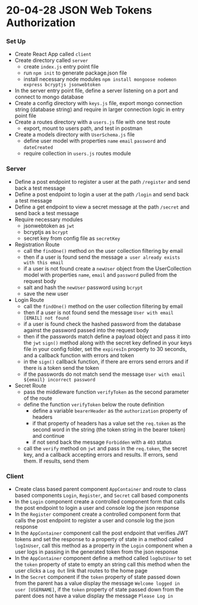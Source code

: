 # 20-04-28 JSON Web Tokens Authorization

### Set Up
- Create React App called `client`
- Create directory called `server`
    - create `index.js` entry point file
    - run `npm init` to generate package.json file
    - install necessary node modules `npm install mongoose nodemon express bcryptjs jsonwebtoken` 
- In the server entry point file, define a server listening on a port and connect to mongo database
- Create a config directory with `keys.js` file, export mongo connection string (database string) and require in larger connection logic in entry point file 
- Create a routes directory with a `users.js` file with one test route
    - export, mount to users path, and test in postman
- Create a models directory with `UserSchema.js` file
    - define user model with properties `name` `email` `password` and `dateCreated`
    - require collection in `users.js` routes module

### Server
- Define a post endpoint to register a user at the path `/register` and send back a test message
- Define a post endpoint to login a user at the path `/login` and send back a test message
- Define a get endpoint to view a secret message at the path `/secret` and send back a test message
- Require necessary modules 
    - jsonwebtoken as `jwt`
    - bcryptjs as `bcrypt`
    - secret key from config file as `secretKey`
- Registration Route
    - call the `findOne()` method on the user collection filtering by email
    - then if a user is found send the message `a user already exists with this email`
    - if a user is not found create a `newUser` object from the UserCollection model with properties `name`, `email` and `password` pulled from the request body
    - salt and hash the `newUser` password using `bcrypt`
    - save the new user
- Login Route
    - call the `findOne()` method on the user collection filtering by email
    - then if a user is not found send the message `User with email [EMAIL] not found`
    - if a user is found check the hashed password from the database against the password passed into the request body
    - then if the passwords match define a payload object and pass it into the `jwt` `sign()` method along with the secret key defined in your keys file in your config folder, set the `expiresIn` property to 30 seconds, and a callback function with errors and token
    - in the `sign()` callback function, if there are errors send errors and if there is a token send the token
    - if the passwords do not match send the message `User with email ${email} incorrect password`
- Secret Route
    - pass the middleware function `verifyToken` as the second parameter of the route
    - define the function `verifyToken` below the route definition
        - define a variable `bearerHeader` as the `authorization` property of headers
        - if that property of headers has a value set the `req.token` as the second word in the string (the token string in the bearer token) and continue
        - if not send back the message `Forbidden` with a `403` status
    - call the `verify` method on `jwt` and pass in the `req.token`, the secret key, and a callback accepting errors and results. If errors, send them. If results, send them

### Client
- Create class based parent component `AppContainer` and route to class based components `Login`, `Register`, and `Secret` call based components
- In the `Login` component create a controlled component form that calls the post endpoint to login a user and console log the json response
- In the `Register` component create a controlled component form that calls the post endpoint to register a user and console log the json response
- In the `AppContainer` component call the post endpoint that verifies JWT tokens and set the response to a property of state in a method called `logInUser`, call this method as a property in the `Login` component when a user logs in passing in the generated token from the json response
- In the `AppContainer` component define a method called `logOutUser` to set the `token` property of state to empty an string call this method when the user clicks a `Log Out` link that routes to the home page
- In the `Secret` component  if the `token` property of state passed down from the parent has a value display the message `Welcome logged in user [USERNAME]`, if the `token` property of state passed down from the parent does not have a value display the message `Please Log in`
